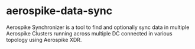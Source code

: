 # aerospike-data-sync
Aerospike Synchronizer is a tool to find and optionally sync data in multiple Aerospike Clusters running across multiple DC connected in various topology using Aerospike XDR.
